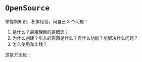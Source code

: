 # `OpenSource`
掌握新知识，积累经验，问自己 3 个问题：

1. 是什么？最难理解的是概念；
2. 为什么创建？引入的原因是什么？有什么功能？能解决什么问题？
3. 怎么使用和实践？

这是方法论！